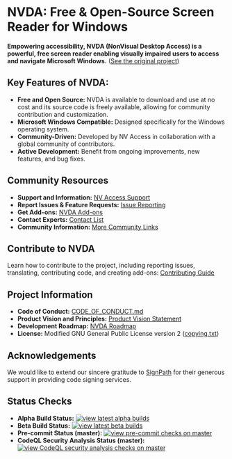 # NVDA: Free & Open-Source Screen Reader for Windows

**Empowering accessibility, NVDA (NonVisual Desktop Access) is a powerful, free screen reader enabling visually impaired users to access and navigate Microsoft Windows.** ([See the original project](https://github.com/nvaccess/nvda))

## Key Features of NVDA:

*   **Free and Open Source:** NVDA is available to download and use at no cost and its source code is freely available, allowing for community contribution and customization.
*   **Microsoft Windows Compatible:** Designed specifically for the Windows operating system.
*   **Community-Driven:** Developed by NV Access in collaboration with a global community of contributors.
*   **Active Development:** Benefit from ongoing improvements, new features, and bug fixes.

## Community Resources

*   **Support and Information:** [NV Access Support](https://www.nvaccess.org/get-help/)
*   **Report Issues & Feature Requests:** [Issue Reporting](https://github.com/nvaccess/nvda/blob/master/projectDocs/issues/readme.md)
*   **Get Add-ons:** [NVDA Add-ons](https://download.nvaccess.org/documentation/userGuide.html#AddonsManager)
*   **Contact Experts:** [Contact List](https://github.com/nvaccess/nvda/blob/master/projectDocs/community/expertsList.md)
*   **Community Information:** [More Community Links](https://github.com/nvaccess/nvda/blob/master/projectDocs/community/readme.md)

## Contribute to NVDA

Learn how to contribute to the project, including reporting issues, translating, contributing code, and creating add-ons: [Contributing Guide](./.github/CONTRIBUTING.md)

## Project Information

*   **Code of Conduct:** [CODE\_OF\_CONDUCT.md](CODE_OF_CONDUCT.md)
*   **Product Vision and Principles:** [Product Vision Statement](./projectDocs/product_vision.md)
*   **Development Roadmap:** [NVDA Roadmap](https://www.nvaccess.org/post/nvda-roadmap/)
*   **License:** Modified GNU General Public License version 2 ([copying.txt](./copying.txt))

## Acknowledgements

We would like to extend our sincere gratitude to [SignPath](https://www.signpath.io/) for their generous support in providing code signing services.

## Status Checks

*   **Alpha Build Status:** [![view latest alpha builds](https://ci.appveyor.com/api/projects/status/sqeer6p8lc80lvqe/branch/master?svg=true)](https://ci.appveyor.com/project/NVAccess/nvda/branch/master)
*   **Beta Build Status:** [![view latest beta builds](https://ci.appveyor.com/api/projects/status/sqeer6p8lc80lvqe/branch/beta?svg=true)](https://ci.appveyor.com/project/NVAccess/nvda/branch/beta)
*   **Pre-commit Status (master):** [![view pre-commit checks on master](https://results.pre-commit.ci/badge/github/nvaccess/nvda/master.svg)](https://results.pre-commit.ci/latest/github/nvaccess/nvda/master)
*   **CodeQL Security Analysis Status (master):** [![view CodeQL security analysis checks on master](https://github.com/nvaccess/nvda/actions/workflows/github-code-scanning/codeql/badge.svg?branch=master)](https://github.com/nvaccess/nvda/actions/workflows/github-code-scanning/codeql?query=branch%3Amaster)